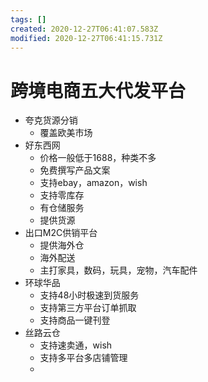 ```yaml
---
tags: []
created: 2020-12-27T06:41:07.583Z
modified: 2020-12-27T06:41:15.731Z
---
```

# 跨境电商五大代发平台
* 夸克货源分销
  * 覆盖欧美市场
* 好东西网
  * 价格一般低于1688，种类不多
  * 免费撰写产品文案
  * 支持ebay，amazon，wish
  * 支持零库存
  * 有仓储服务
  * 提供货源
* 出口M2C供销平台
  * 提供海外仓
  * 海外配送
  * 主打家具，数码，玩具，宠物，汽车配件
* 环球华品
  * 支持48小时极速到货服务
  * 支持第三方平台订单抓取
  * 支持商品一键刊登
* 丝路云仓
  * 支持速卖通，wish
  * 支持多平台多店铺管理
  * 